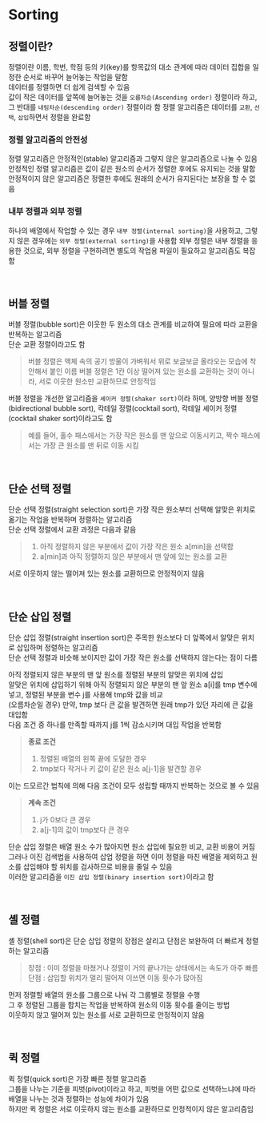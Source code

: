 # Sorting

## 정렬이란?
정렬이란 이름, 학번, 학점 등의 키(key)를 항목값의 대소 관계에 따라 데이터 집합을 일정한 순서로 바꾸어 늘어놓는 작업을 말함<br>
데이터를 정렬하면 더 쉽게 검색할 수 있음<br>
값이 작은 데이터를 앞쪽에 늘어놓는 것을 `오름차순(Ascending order)` 정렬이라 하고, 그 반대를 `내림차순(descending order)` 정렬이라 함
정렬 알고리즘은 데이터를 `교환`, `선택`, `삽입`하면서 정렬을 완료함

### 정렬 알고리즘의 안전성
정렬 알고리즘은 안정적인(stable) 알고리즘과 그렇지 않은 알고리즘으로 나눌 수 있음<br>
안정적인 정렬 알고리즘은 값이 같은 원소의 순서가 정렬한 후에도 유지되는 것을 말함<br>
안정적이지 않은 알고리즘은 정렬한 후에도 원래의 순서가 유지된다는 보장을 할 수 없음

### 내부 정렬과 외부 정렬
하나의 배열에서 작업할 수 있는 경우 `내부 정렬(internal sorting)`을 사용하고, 그렇지 않은 경우에는 `외부 정렬(external sorting)`을 사용함
외부 정렬은 내부 정렬을 응용한 것으로, 외부 정렬을 구현하려면 별도의 작업용 파일이 필요하고 알고리즘도 복잡함

<br>

## 버블 정렬
버블 정렬(bubble sort)은 이웃한 두 원소의 대소 관계를 비교하여 필요에 따라 교환을 반복하는 알고리즘<br>
단순 교환 정렬이라고도 함
> 버블 정렬은 액체 속의 공기 방울이 가벼워서 위로 보글보글 올라오는 모습에 착안해서 붙인 이름
버블 정렬은 1칸 이상 떨어져 있는 원소를 교환하는 것이 아니라, 서로 이웃한 원소만 교환하므로 안정적임<br>

버블 정렬을 개선한 알고리즘을 `셰이커 정렬(shaker sort)`이라 하며, 양방향 버블 정렬(bidirectional bubble sort), 칵테일 정렬(cocktail sort), 칵테일 셰이커 정렬(cocktail shaker sort)이라고도 함
> 예를 들어, 홀수 패스에서는 가장 작은 원소를 맨 앞으로 이동시키고, 짝수 패스에서는 가장 큰 원소를 맨 뒤로 이동 시킴

<br>

## 단순 선택 정렬
단순 선택 정렬(straight selection sort)은 가장 작은 원소부터 선택해 알맞은 위치로 옮기는 작업을 반복하며 정렬하는 알고리즘<br>
단순 선택 정렬에서 교환 과정은 다음과 같음
> 1. 아직 정렬하지 않은 부분에서 값이 가장 작은 원소 a[min]을 선택함
> 2. a[min]과 아직 정렬하지 않은 부분에서 맨 앞에 있는 원소를 교환

서로 이웃하지 않는 떨어져 있는 원소를 교환하므로 안정적이지 않음

<br>

## 단순 삽입 정렬
단순 삽입 정렬(straight insertion sort)은 주목한 원소보다 더 앞쪽에서 알맞은 위치로 삽입하며 정렬하는 알고리즘<br>
단순 선택 정렬과 비슷해 보이지만 값이 가장 작은 원소를 선택하지 않는다는 점이 다름<br>

아직 정렬되지 않은 부분의 맨 앞 원소를 정렬된 부분의 알맞은 위치에 삽입<br>
알맞은 위치에 삽입하기 위해 아직 정렬되지 않은 부분의 맨 앞 원소 a[i]를 tmp 변수에 넣고, 정렬된 부분을 변수 j를 사용해 tmp와 값을 비교<br>
(오름차순일 경우) 만약, tmp 보다 큰 값을 발견하면 원래 tmp가 있던 자리에 큰 값을 대입함<br>
다음 조건 중 하나를 만족할 때까지 j를 1씩 감소시키며 대입 작업을 반복함
> **종료 조건**
> 1. 정렬된 배열의 왼쪽 끝에 도달한 경우
> 2. tmp보다 작거나 키 값이 같은 원소 a[j-1]을 발견할 경우

이는 드모르간 법칙에 의해 다음 조건이 모두 성립할 때까지 반복하는 것으로 볼 수 있음
> **계속 조건**
> 1. j가 0보다 큰 경우
> 2. a[j-1]의 값이 tmp보다 큰 경우

단순 삽입 정렬은 배열 원소 수가 많아지면 원소 삽입에 필요한 비교, 교환 비용이 커짐<br>
그러나 이진 검색법을 사용하여 삽업 정렬을 하면 이미 정렬을 마친 배열을 제외하고 원소를 삽입해야 할 위치를 검사하므로 비용을 줄일 수 있음<br>
이러한 알고리즘을 `이진 삽입 정렬(binary insertion sort)`이라고 함

<br>

## 셸 정렬
셸 정렬(shell sort)은 단순 삽입 정렬의 장점은 살리고 단점은 보완하여 더 빠르게 정렬하는 알고리즘<br>
> 장점 : 이미 정렬을 마쳤거나 정렬이 거의 끝나가는 상태에서는 속도가 아주 빠름
> 단점 : 삽입할 위치가 멀리 떨어져 이쓰면 이동 횟수가 많아짐

먼저 정렬할 배열의 원소를 그룹으로 나눠 각 그룹별로 정렬을 수행<br>
그 후 정렬된 그룹을 합치는 작업을 반복하여 원소의 이동 횟수를 줄이는 방법<br>
이웃하지 않고 떨어져 있는 원소를 서로 교환하므로 안정적이지 않음

<br>

## 퀵 정렬
퀵 정렬(quick sort)은 가장 빠른 정렬 알고리즘<br>
그룹을 나누는 기준을 피벗(pivot)이라고 하고, 피벗을 어떤 값으로 선택하느냐에 따라 배열을 나누는 것과 정렬하는 성능에 차이가 있음<br>
하지만 퀵 정렬은 서로 이웃하지 않는 원소를 교환하므로 안정적이지 않은 알고리즘임<br>
